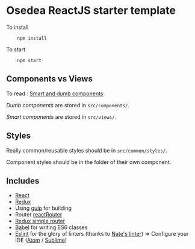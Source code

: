# Osedea ReactJS starter template

To install

        npm install

To start

        npm start


## Components vs Views

To read : [Smart and dumb components](https://medium.com/@dan_abramov/smart-and-dumb-components-7ca2f9a7c7d0#.b9ghbmt0l)

*Dumb components* are stored in `src/components/`.

*Smart components* are stored in `src/views/`.

## Styles

Really common/reusable styles should be in `src/common/styles/`.

Component styles should be in the folder of their own component.

## Includes

 * [React](https://facebook.github.io/react/)
 * [Redux](https://github.com/rackt/redux)
 * Using [gulp](http://gulpjs.com/) for building
 * Router [reactRouter](https://github.com/rackt/react-router)
 * [Redux simple router](https://github.com/rackt/redux-simple-router)
 * [Babel](https://github.com/babel/babel) for writing ES6 classes
 * [Eslint](http://eslint.org/docs/user-guide/configuring.html) for the glory of linters (thanks to [Nate's linter](https://bitbucket.org/osedea/osedea-style-guides/src/master/javascript/)) => Configure your IDE ([Atom](https://atom.io/packages/linter-eslint) / [Sublime](http://jonathancreamer.com/setup-eslint-with-es6-in-sublime-text/))